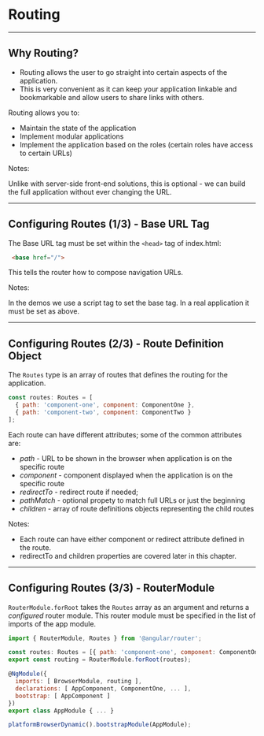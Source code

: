# Routing

---

## Why Routing?

- Routing allows the user to go straight into certain aspects of the application.
- This is very convenient as it can keep your application linkable and bookmarkable and allow users to share links with others.

Routing allows you to:

- Maintain the state of the application
- Implement modular applications
- Implement the application based on the roles (certain roles have access to certain URLs)

Notes:

Unlike with server-side front-end solutions, this is optional - we can build the full application without ever changing the URL.

---

## Configuring Routes (1/3) - Base URL Tag

The Base URL tag must be set within the `<head>` tag of index.html:

```html
 <base href="/">

```

This tells the router how to compose navigation URLs.

Notes:

In the demos we use a script tag to set the base tag. In a real application it must be set as above.

---

## Configuring Routes (2/3) - Route Definition Object

The `Routes` type is an array of routes that defines the routing for the application.

```javascript
const routes: Routes = [
  { path: 'component-one', component: ComponentOne },
  { path: 'component-two', component: ComponentTwo }
];
```

Each route can have different attributes; some of the common attributes are:
* _path_ - URL to be shown in the browser when application is on the specific route
* _component_ - component displayed when the application is on the specific route
* _redirectTo_ - redirect route if needed;
* _pathMatch_ - optional propety to match full URLs or just the beginning
* _children_ - array of route definitions objects representing the child routes

Notes:

- Each route can have either component or redirect attribute defined in the route.
- redirectTo and children properties are covered later in this chapter.

---

## Configuring Routes (3/3) - RouterModule

`RouterModule.forRoot` takes the `Routes` array as an argument and returns a _configured_ router module.
This router module must be specified in the list of imports of the app module.

```javascript
import { RouterModule, Routes } from '@angular/router';

const routes: Routes = [{ path: 'component-one', component: ComponentOne }];
export const routing = RouterModule.forRoot(routes);

@NgModule({
  imports: [ BrowserModule, routing ],
  declarations: [ AppComponent, ComponentOne, ... ],
  bootstrap: [ AppComponent ]
})
export class AppModule { ... }

platformBrowserDynamic().bootstrapModule(AppModule);
```